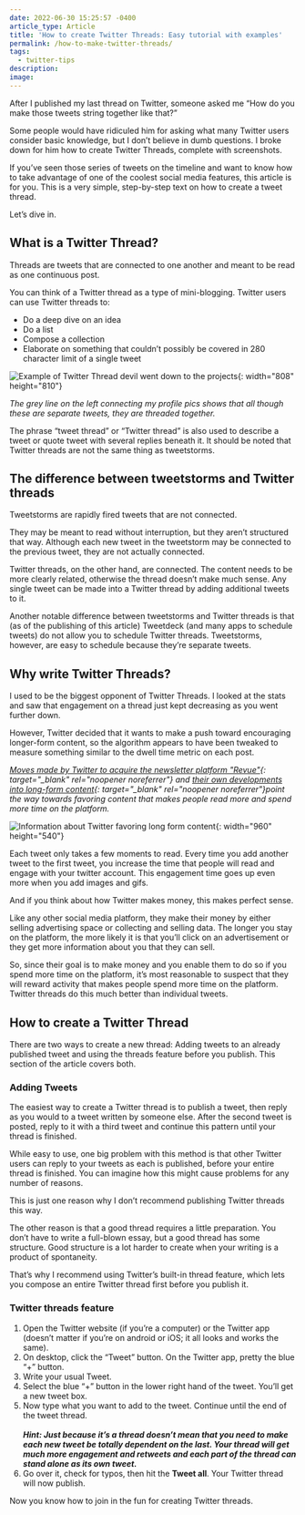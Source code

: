 ```yaml
---
date: 2022-06-30 15:25:57 -0400
article_type: Article
title: 'How to create Twitter Threads: Easy tutorial with examples'
permalink: /how-to-make-twitter-threads/
tags:
  - twitter-tips
description:
image:
---
```

After I published my last thread on Twitter, someone asked me “How do you make those tweets string together like that?”

Some people would have ridiculed him for asking what many Twitter users consider basic knowledge, but I don’t believe in dumb questions. I broke down for him how to create Twitter Threads, complete with screenshots.

If you’ve seen those series of tweets on the timeline and want to know how to take advantage of one of the coolest social media features, this article is for you. This is a very simple, step-by-step text on how to create a tweet thread.

Let’s dive in.

## What is a Twitter Thread?

Threads are tweets that are connected to one another and meant to be read as one continuous post.

You can think of a Twitter thread as a type of mini-blogging. Twitter users can use Twitter threads to:

* Do a deep dive on an idea
* Do a list
* Compose a collection
* Elaborate on something that couldn’t possibly be covered in 280 character limit of a single tweet

![Example of Twitter Thread devil went down to the projects](/assets/images/drafts/screen-shot-2022-06-30-at-4-22-08-pm.png "Example of Twitter Thread devil went down to the projects"){: width="808" height="810"}

*The grey line on the left connecting my profile pics shows that all though these are separate tweets, they are threaded together.*

The phrase “tweet thread” or “Twitter thread” is also used to describe a tweet or quote tweet with several replies beneath it. It should be noted that Twitter threads are not the same thing as tweetstorms.

## The difference between tweetstorms and Twitter threads

Tweetstorms are rapidly fired tweets that are not connected.

They may be meant to read without interruption, but they aren’t structured that way. Although each new tweet in the tweetstorm may be connected to the previous tweet, they are not actually connected.

Twitter threads, on the other hand, are connected. The content needs to be more clearly related, otherwise the thread doesn’t make much sense. Any single tweet can be made into a Twitter thread by adding additional tweets to it.

Another notable difference between tweetstorms and Twitter threads is that (as of the publishing of this article) Tweetdeck (and many apps to schedule tweets) do not allow you to schedule Twitter threads. Tweetstorms, however, are easy to schedule because they’re separate tweets.

## Why write Twitter Threads?

I used to be the biggest opponent of Twitter Threads. I looked at the stats and saw that engagement on a thread just kept decreasing as you went further down.

However, Twitter decided that it wants to make a push toward encouraging longer-form content, so the algorithm appears to have been tweaked to measure something similar to the dwell time metric on each post.

*[Moves made by Twitter to acquire the newsletter platform "Revue"](https://techcrunch.com/2021/01/26/twitter-acquires-revue/){: target="_blank" rel="noopener noreferrer"} and [their own developments into long-form content](https://techcrunch.com/2022/06/22/twitter-officially-rolls-out-its-long-form-content-notes-feature/){: target="_blank" rel="noopener noreferrer"}point the way towards favoring content that makes people read more and spend more time on the platform.*

![Information about Twitter favoring long form content](/assets/images/drafts/twitter-long-form-threads.jpg "Information about Twitter favoring long form content"){: width="960" height="540"}

Each tweet only takes a few moments to read. Every time you add another tweet to the first tweet, you increase the time that people will read and engage with your twitter account. This engagement time goes up even more when you add images and gifs.

And if you think about how Twitter makes money, this makes perfect sense.

Like any other social media platform, they make their money by either selling advertising space or collecting and selling data. The longer you stay on the platform, the more likely it is that you’ll click on an advertisement or they get more information about you that they can sell.

So, since their goal is to make money and you enable them to do so if you spend more time on the platform, it’s most reasonable to suspect that they will reward activity that makes people spend more time on the platform. Twitter threads do this much better than individual tweets.

## How to create a Twitter Thread

There are two ways to create a new thread: Adding tweets to an already published tweet and using the threads feature before you publish. This section of the article covers both.

### Adding Tweets

The easiest way to create a Twitter thread is to publish a tweet, then reply as you would to a tweet written by someone else. After the second tweet is posted, reply to it with a third tweet and continue this pattern until your thread is finished.

While easy to use, one big problem with this method is that other Twitter users can reply to your tweets as each is published, before your entire thread is finished. You can imagine how this might cause problems for any number of reasons.

This is just one reason why I don’t recommend publishing Twitter threads this way.

The other reason is that a good thread requires a little preparation. You don’t have to write a full-blown essay, but a good thread has some structure. Good structure is a lot harder to create when your writing is a product of spontaneity.

That’s why I recommend using Twitter’s built-in thread feature, which lets you compose an entire Twitter thread first before you publish it.

### Twitter threads feature

1. Open the Twitter website (if you’re a computer) or the Twitter app (doesn’t matter if you’re on android or iOS; it all looks and works the same).
2. On desktop, click the “Tweet” button. On the Twitter app, pretty the blue “+” button.
3. Write your usual Tweet.
4. Select the blue “+” button in the lower right hand of the tweet. You’ll get a new tweet box.
5. Now type what you want to add to the tweet. Continue until the end of the tweet thread.<br><br>***Hint: Just because it’s a thread doesn’t mean that you need to make each new tweet be totally dependent on the last. Your thread will get much more engagement and retweets and each part of the thread can stand alone as its own tweet.***
6. Go over it, check for typos, then hit the **Tweet all**. Your Twitter thread will now publish.

Now you know how to join in the fun for creating Twitter threads.

&nbsp;

&nbsp;
